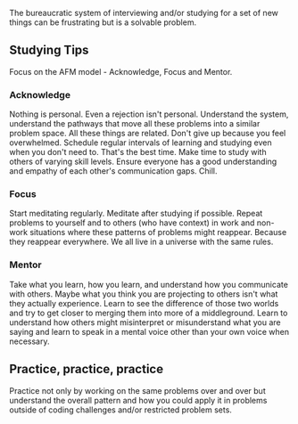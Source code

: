 The bureaucratic system of interviewing and/or studying for a set of new things can be frustrating but is a solvable problem.

## Studying Tips

Focus on the AFM model - Acknowledge, Focus and Mentor.

### Acknowledge

Nothing is personal. Even a rejection isn't personal. Understand the system, understand the pathways that move all these problems into a similar problem space. All these things are related. Don't give up because you feel overwhelmed. Schedule regular intervals of learning and studying even when you don't need to. That's the best time. Make time to study with others of varying skill levels. Ensure everyone has a good understanding and empathy of each other's communication gaps. Chill.

### Focus

Start meditating regularly. Meditate after studying if possible. Repeat problems to yourself and to others (who have context) in work and non-work situations where these patterns of problems might reappear. Because they reappear everywhere. We all live in a universe with the same rules.

### Mentor

Take what you learn, how you learn, and understand how you communicate with others. Maybe what you think you are projecting to others isn't what they actually experience. Learn to see the difference of those two worlds and try to get closer to merging them into more of a middleground. Learn to understand how others might misinterpret or misunderstand what you are saying and learn to speak in a mental voice other than your own voice when necessary.

## Practice, practice, practice

Practice not only by working on the same problems over and over but understand the overall pattern and how you could apply it in problems outside of coding challenges and/or restricted problem sets.